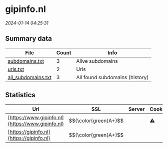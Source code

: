 # gipinfo.nl
*2024-01-14 04:25:31*
## Summary data
| File       | Count | Info |
|------------|-------|------|
|[subdomains.txt](/data/gipinfo.nl/subdomains.txt)|3|Alive subdomains|
|[urls.txt](/data/gipinfo.nl/urls.txt)|2|Urls|
|[all_subdomains.txt](/data/gipinfo.nl/all_subdomains.txt)|3|All found subdomains (history)|
## Statistics
| Url | SSL | Server | Cookie | HSTS | CSP | XFO | XXP | RP | Tech |Title |
|------------|-------|------|------|------|------|------|------|------|------|------|
|[https://www.gipinfo.nl](https://www.gipinfo.nl)| $${\color{green}A+}$$ ||:warning: |:white_check_mark: |:white_check_mark: |:white_check_mark: |:white_check_mark: |HSTS||
|[https://gipinfo.nl](https://gipinfo.nl)| $${\color{green}A+}$$ || |:white_check_mark: |:white_check_mark: |:white_check_mark: |:white_check_mark: |HSTS||